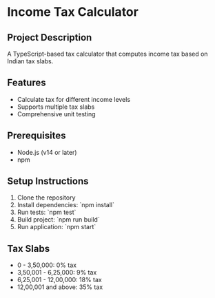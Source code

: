 # Income Tax Calculator

## Project Description
A TypeScript-based tax calculator that computes income tax based on Indian tax slabs.

## Features
- Calculate tax for different income levels
- Supports multiple tax slabs
- Comprehensive unit testing

## Prerequisites
- Node.js (v14 or later)
- npm

## Setup Instructions
1. Clone the repository
2. Install dependencies: \`npm install\`
3. Run tests: \`npm test\`
4. Build project: \`npm run build\`
5. Run application: \`npm start\`

## Tax Slabs
- 0 - 3,50,000: 0% tax
- 3,50,001 - 6,25,000: 9% tax
- 6,25,001 - 12,00,000: 18% tax
- 12,00,001 and above: 35% tax